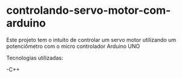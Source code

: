 # controlando-servo-motor-com-arduino
Este projeto tem o intuito de controlar um servo motor utilizando um potenciômetro com o micro controlador Arduino UNO

Tecnologias utilizadas:

-C++
